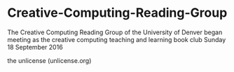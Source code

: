 # Creative-Computing-Reading-Group

The Creative Computing Reading Group of the University of Denver
began meeting as the creative computing teaching and learning book club Sunday 18 September 2016

  the unlicense (unlicense.org)

